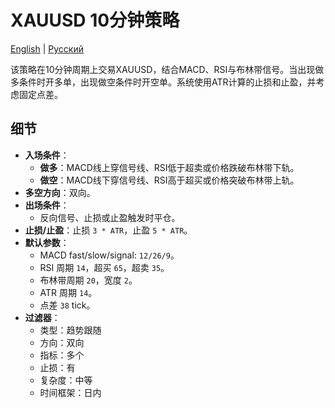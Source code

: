 # XAUUSD 10分钟策略
[English](README.md) | [Русский](README_ru.md)

该策略在10分钟周期上交易XAUUSD，结合MACD、RSI与布林带信号。当出现做多条件时开多单，出现做空条件时开空单。系统使用ATR计算的止损和止盈，并考虑固定点差。

## 细节

- **入场条件**：
  - **做多**：MACD线上穿信号线、RSI低于超卖或价格跌破布林带下轨。
  - **做空**：MACD线下穿信号线、RSI高于超买或价格突破布林带上轨。
- **多空方向**：双向。
- **出场条件**：
  - 反向信号、止损或止盈触发时平仓。
- **止损/止盈**：止损 `3 * ATR`，止盈 `5 * ATR`。
- **默认参数**：
  - MACD fast/slow/signal: `12/26/9`。
  - RSI 周期 `14`，超买 `65`，超卖 `35`。
  - 布林带周期 `20`，宽度 `2`。
  - ATR 周期 `14`。
  - 点差 `38` tick。
- **过滤器**：
  - 类型：趋势跟随
  - 方向：双向
  - 指标：多个
  - 止损：有
  - 复杂度：中等
  - 时间框架：日内
